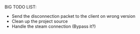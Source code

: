 

BIG TODO LIST:

- Send the disconnection packet to the client on wrong version
- Clean up the project source
- Handle the steam connection (Bypass it?)
